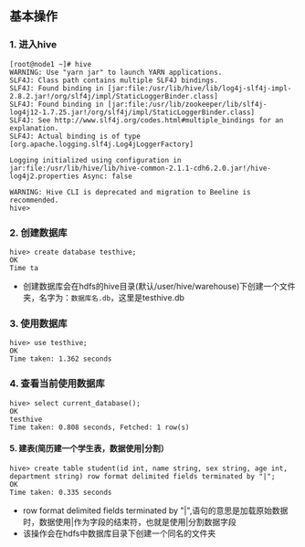 ## 基本操作
### 1. 进入hive
```shell
[root@node1 ~]# hive
WARNING: Use "yarn jar" to launch YARN applications.
SLF4J: Class path contains multiple SLF4J bindings.
SLF4J: Found binding in [jar:file:/usr/lib/hive/lib/log4j-slf4j-impl-2.8.2.jar!/org/slf4j/impl/StaticLoggerBinder.class]
SLF4J: Found binding in [jar:file:/usr/lib/zookeeper/lib/slf4j-log4j12-1.7.25.jar!/org/slf4j/impl/StaticLoggerBinder.class]
SLF4J: See http://www.slf4j.org/codes.html#multiple_bindings for an explanation.
SLF4J: Actual binding is of type [org.apache.logging.slf4j.Log4jLoggerFactory]

Logging initialized using configuration in jar:file:/usr/lib/hive/lib/hive-common-2.1.1-cdh6.2.0.jar!/hive-log4j2.properties Async: false

WARNING: Hive CLI is deprecated and migration to Beeline is recommended.
hive> 
```
### 2. 创建数据库
```
hive> create database testhive;
OK
Time ta
```
* 创建数据库会在hdfs的hive目录(默认/user/hive/warehouse)下创建一个文件夹，名字为：`数据库名.db`，这里是testhive.db
### 3. 使用数据库
```
hive> use testhive;
OK
Time taken: 1.362 seconds
```
### 4. 查看当前使用数据库
```
hive> select current_database();
OK
testhive
Time taken: 0.808 seconds, Fetched: 1 row(s)
```
#### 5. 建表(简历建一个学生表，数据使用|分割）
```
hive> create table student(id int, name string, sex string, age int, department string) row format delimited fields terminated by "|";
OK
Time taken: 0.335 seconds
```
* row format delimited fields terminated by "|",语句的意思是加载原始数据时，数据使用|作为字段的结束符，也就是使用|分割数据字段
* 该操作会在hdfs中数据库目录下创建一个同名的文件夹
